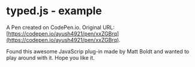 # typed.js - example

A Pen created on CodePen.io. Original URL: [https://codepen.io/ayush4921/pen/xxZGBrq](https://codepen.io/ayush4921/pen/xxZGBrq).

Found this awesome JavaScrip plug-in made by Matt Boldt and wanted to play around with it. Hope you like it.
